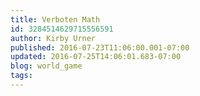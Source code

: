 ```yaml
---
title: Verboten Math
id: 3284514629715556591
author: Kirby Urner
published: 2016-07-23T11:06:00.001-07:00
updated: 2016-07-25T14:06:01.683-07:00
blog: world_game
tags: 
---
```



